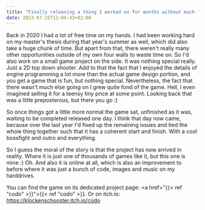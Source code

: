 ```yaml
---
title: "Finally releasing a thing I worked on for months without much fanfare"
date: 2023-07-25T11:04:43+02:00
---
```


Back in 2020 I had _a lot_ of free time on my hands. I had been working hard on
my master's thesis during that year's summer as well, which did also take a
huge chunk of time. But apart from that, there weren't really many other
opportunities outside of my own four walls to waste time on. So I'd also work
on a small game project on the side. It was nothing special really. Just a 2D
top down shooter. Add to that the fact that I enjoyed the details of engine
programming a lot more than the actual game design portion, and you get a game
that is fun, but nothing special. Nevertheless, the fact that there wasn't much
else going on I grew quite fond of the game. Hell, I even imagined selling it
for a teensy tiny price at some point. Looking back that was a little
preposterous, but there you go :)

So once things got a little more normal the game sat, unfinished as it was,
waiting to be completed released one day. I think that day now came, because
over the last year I'd fixed up the remaining issues and tied the whole thing
together such that it has a coherent start and finish. With a cool bossfight
and outro and everything.

So I guess the moral of the story is that the project has now arrived in
reality. Where it is just one of thousands of games like it, but this one is
mine :) Oh. And also it is online at all, which is also an improvement to
before where it was just a bunch of code, images and music on my harddrives.

You can find the game on its dedicated project page:
<a href="{{< ref "codo" >}}">{{< ref "codo" >}}</a>.
Or on itch.io: https://klockenschooster.itch.io/codo
